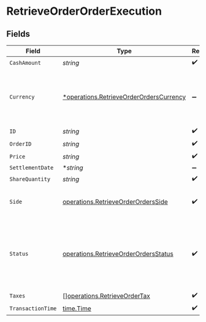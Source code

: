 # RetrieveOrderOrderExecution


## Fields

| Field                                                                                                  | Type                                                                                                   | Required                                                                                               | Description                                                                                            |
| ------------------------------------------------------------------------------------------------------ | ------------------------------------------------------------------------------------------------------ | ------------------------------------------------------------------------------------------------------ | ------------------------------------------------------------------------------------------------------ |
| `CashAmount`                                                                                           | *string*                                                                                               | :heavy_check_mark:                                                                                     | N/A                                                                                                    |
| `Currency`                                                                                             | [*operations.RetrieveOrderOrdersCurrency](../../models/operations/retrieveorderorderscurrency.md)      | :heavy_minus_sign:                                                                                     | Alphabetic three-letter [ISO 4217](https://en.wikipedia.org/wiki/ISO_4217) currency code.<br/>* EUR - Euro |
| `ID`                                                                                                   | *string*                                                                                               | :heavy_check_mark:                                                                                     | N/A                                                                                                    |
| `OrderID`                                                                                              | *string*                                                                                               | :heavy_check_mark:                                                                                     | N/A                                                                                                    |
| `Price`                                                                                                | *string*                                                                                               | :heavy_check_mark:                                                                                     | N/A                                                                                                    |
| `SettlementDate`                                                                                       | **string*                                                                                              | :heavy_minus_sign:                                                                                     | N/A                                                                                                    |
| `ShareQuantity`                                                                                        | *string*                                                                                               | :heavy_check_mark:                                                                                     | N/A                                                                                                    |
| `Side`                                                                                                 | [operations.RetrieveOrderOrdersSide](../../models/operations/retrieveorderordersside.md)               | :heavy_check_mark:                                                                                     | Side of the execution.<br/>* BUY - <br/>* SELL -                                                       |
| `Status`                                                                                               | [operations.RetrieveOrderOrdersStatus](../../models/operations/retrieveorderordersstatus.md)           | :heavy_check_mark:                                                                                     | Execution status of the Execution.<br/>* FILLED - <br/>* SETTLED - <br/>* CANCELLED -                  |
| `Taxes`                                                                                                | [][operations.RetrieveOrderTax](../../models/operations/retrieveordertax.md)                           | :heavy_check_mark:                                                                                     | N/A                                                                                                    |
| `TransactionTime`                                                                                      | [time.Time](https://pkg.go.dev/time#Time)                                                              | :heavy_check_mark:                                                                                     | N/A                                                                                                    |